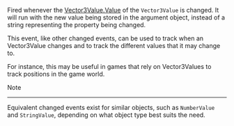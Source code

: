 Fired whenever the [Vector3Value.Value](https://developer.roblox.com/api-reference/property/Vector3Value/Value) of the `Vector3Value` is changed. It will run with the new value being stored in the argument object, instead of a string representing the property being changed.

This event, like other changed events, can be used to track when an Vector3Value changes and to track the different values that it may change to.

For instance, this may be useful in games that rely on Vector3Values to track positions in the game world.

Note

----------

Equivalent changed events exist for similar objects, such as `NumberValue` and `StringValue`, depending on what object type best suits the need.